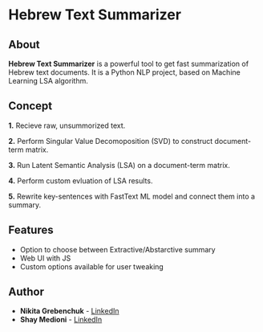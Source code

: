 # Hebrew Text Summarizer

## About
**Hebrew Text Summarizer** is a powerful tool to get fast summarization of Hebrew text documents. It is a Python NLP project, based on Machine Learning LSA algorithm.

## Concept
**1.** Recieve raw, unsummorized text.

**2.** Perform Singular Value Decomoposition (SVD) to construct document-term matrix.

**3.** Run Latent Semantic Analysis (LSA) on a document-term matrix.

**4.** Perform custom evluation of LSA results.

**5.** Rewrite key-sentences with FastText ML model and connect them into a summary.

## Features
* Option to choose between Extractive/Abstarctive summary
* Web UI with JS
* Custom options available for user tweaking

## Author
- **Nikita Grebenchuk** - [LinkedIn](https://www.linkedin.com/in/nikita-grebenchuk/)
- **Shay Medioni** - [LinkedIn](https://www.linkedin.com/in/shai-medioni-29318922a/)


